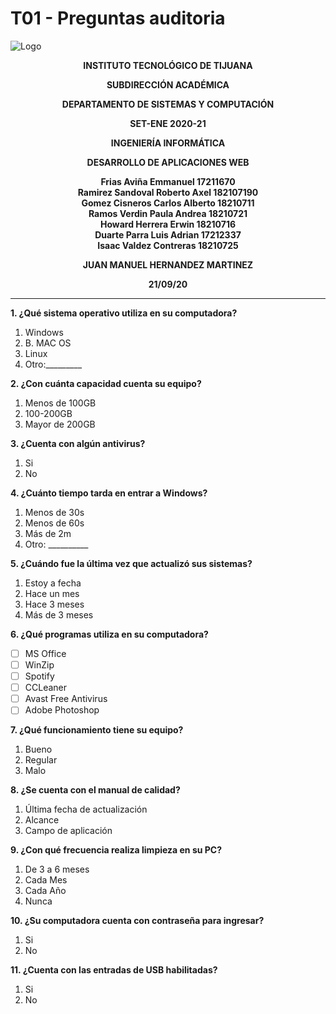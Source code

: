 # T01 - Preguntas auditoria

![Logo](../img/logo.png)

**<div align="center">INSTITUTO TECNOLÓGICO DE TIJUANA</div>**

**<div align="center">SUBDIRECCIÓN ACADÉMICA</div>**

**<div align="center">DEPARTAMENTO DE SISTEMAS Y COMPUTACIÓN</div>**

**<div align="center">SET-ENE 2020-21</div>**

**<div align="center">INGENIERÍA INFORMÁTICA</div>**

**<div align="center">DESARROLLO DE APLICACIONES WEB</div>**

**<div align="center">Frias Aviña Emmanuel 17211670</div>**
**<div align="center">Ramirez Sandoval Roberto Axel 182107190</div>**
**<div align="center">Gomez Cisneros Carlos Alberto 18210711</div>**
**<div align="center">Ramos Verdin Paula Andrea 18210721</div>**
**<div align="center">Howard Herrera Erwin 18210716</div>**
**<div align="center">Duarte Parra Luis Adrian 17212337</div>**
**<div align="center">Isaac Valdez Contreras 18210725</div>**

**<div align="center">JUAN MANUEL HERNANDEZ MARTINEZ</div>**

**<div align="center">21/09/20</div>**

___

**1. ¿Qué sistema operativo utiliza en su computadora?**
1. Windows
2. B. MAC OS
3. Linux
4. Otro:_________

**2. ¿Con cuánta capacidad cuenta su equipo?**
1. Menos de 100GB
2. 100-200GB
3. Mayor de 200GB

**3. ¿Cuenta con algún antivirus?**
1. Si
2. No

**4. ¿Cuánto tiempo tarda en entrar a Windows?**
1. Menos de 30s
2. Menos de 60s	
3. Más de 2m
4. Otro: __________

**5. ¿Cuándo fue la última vez que actualizó sus sistemas?**
1. Estoy a fecha
2. Hace un mes
3. Hace 3 meses
4. Más de 3 meses

**6. ¿Qué programas utiliza en su computadora?**
- [ ] MS Office
- [ ] WinZip
- [ ] Spotify
- [ ] CCLeaner
- [ ] Avast Free Antivirus	
- [ ] Adobe Photoshop

**7. ¿Qué funcionamiento tiene su equipo?**
1. Bueno
2. Regular
3. Malo

**8. ¿Se cuenta con el manual de calidad?**
1. Última fecha de actualización
2. Alcance
3. Campo de aplicación
 
**9. ¿Con qué frecuencia realiza limpieza en su PC?**
1. De 3 a 6 meses
2. Cada Mes
3. Cada Año
4. Nunca

**10. ¿Su computadora cuenta con contraseña para ingresar?**
1. Si
2. No

**11. ¿Cuenta con las entradas de USB habilitadas?**
1. Si
2. No